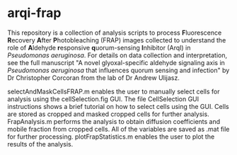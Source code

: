 # arqi-frap

This repository is a collection of analysis scripts to process **F**luorescence **R**ecovery **A**fter **P**hotobleaching (FRAP) images  collected to understand the role of **A**ldehyde **r**esponsive **q**uorum-sensing **I**nhibitor (ArqI) in _Pseudomonas aeruginosa_. For details on data collection and interpretation, see the full manuscript "A novel glyoxal-specific aldehyde signaling axis in _Pseudomonas aeruginosa_ that influences quorum sensing and infection" by Dr Christopher Corcoran from the lab of Dr Andrew Ulijasz.

selectAndMaskCellsFRAP.m enables the user to manually select cells for analysis using the cellSelection.fig GUI. The file CellSelection  GUI instructions shows a brief tutorial on how to select cells using the GUI. Cells are stored as cropped and masked cropped cells for further analysis. 
FrapAnalysis.m performs the analysis to obtain diffusion coefficients and mobile fraction from cropped cells. All of the variables are saved as .mat file for further processing. 
plotFrapStatistics.m enables the user to plot the results of the analysis. 
